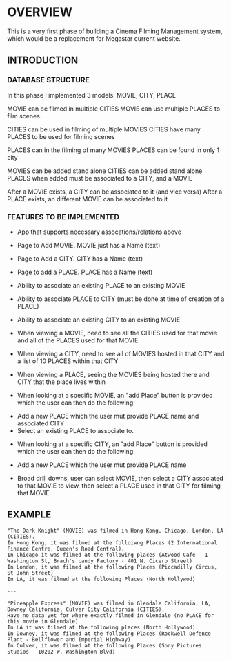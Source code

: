 # OVERVIEW
This is a very first phase of building a Cinema Filming Management system, which would be a replacement for Megastar current website.

## INTRODUCTION

### DATABASE STRUCTURE
In this phase I implemented 3 models:
MOVIE, CITY, PLACE 

MOVIE can be filmed in multiple CITIES 
MOVIE can use multiple PLACES to film scenes. 

CITIES can be used in filming of multiple MOVIES 
CITIES have many PLACES to be used for filming scenes 

PLACES can in the filming of many MOVIES 
PLACES can be found in only 1 city 

MOVIES can be added stand alone 
CITIES can be added stand alone 
PLACES when added must be associated to a CITY, and a MOVIE 

After a MOVIE exists, a CITY can be associated to it (and vice versa) 
After a PLACE exists, an different MOVIE can be associated to it 

### FEATURES TO BE IMPLEMENTED
- App that supports necessary assocations/relations above 
- Page to Add MOVIE. MOVIE just has a Name (text) 
- Page to Add a CITY. CITY has a Name (text) 
- Page to add a PLACE. PLACE has a Name (text) 

- Ability to associate an existing PLACE to an existing MOVIE 
- Ability to associate PLACE to CITY (must be done at time of creation of a PLACE) 
- Ability to associate an existing CITY to an existing MOVIE 
- When viewing a MOVIE, need to see all the CITIES used for that movie and all of the PLACES used for that MOVIE 
- When viewing a CITY, need to see all of MOVIES hosted in that CITY and a list of 10 PLACES within that CITY 
- When viewing a PLACE, seeing the MOVIES being hosted there and CITY that the place lives within 
- When looking at a specific MOVIE, an "add Place" button is provided which the user can then do the following: 
 + Add a new PLACE which the user mut provide PLACE name and associated CITY 
 + Select an existing PLACE to associate to. 
- When looking at a specific CITY, an "add Place" button is provided which the user can then do the following: 
 + Add a new PLACE which the user mut provide PLACE name 
- Broad drill downs, user can select MOVIE, then select a CITY associated to that MOVIE to view, then select a PLACE used in that CITY for filming that MOVIE. 

## EXAMPLE

    "The Dark Knight" (MOVIE) was filmed in Hong Kong, Chicago, London, LA (CITIES). 
    In Hong Kong, it was filmed at the folloiwng Places (2 International Finance Centre, Queen's Road Central).  
    In Chicago it was filmed at the following places (Atwood Cafe - 1 Washington St, Brach's candy Factory - 401 N. Cicero Street) 
    In London, it was filmed at the following Places (Piccadilly Circus, St John Street) 
    In LA, it was filmed at the following Places (North Hollywod) 

    ---

    "Pineapple Express" (MOVIE) was filmed in Glendale California, LA, Downey California, Culver City California (CITIES). 
    Have no data yet for where exactly filmed in Glendale (no PLACE for this movie in Glendale) 
    In LA it was filmed at the following places (North Hollywood) 
    In Downey, it was filmed at the following Places (Rockwell Defence Plant - Bellflower and Imperial Highway) 
    In Culver, it was filmed at the following Places (Sony Pictures Studios - 10202 W. Washington Blvd) 
